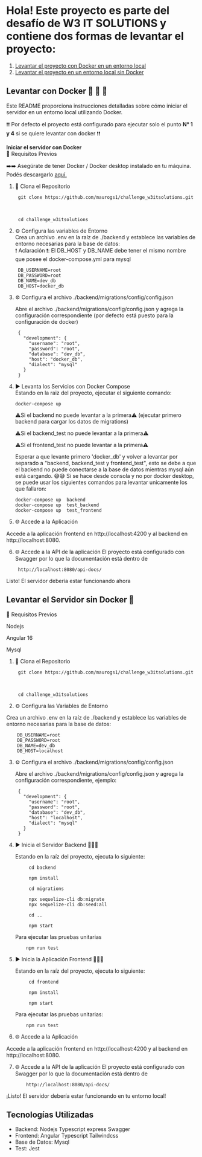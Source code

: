 # Hola! Este proyecto es parte del desafío de W3 IT SOLUTIONS y contiene dos formas de levantar el proyecto:

1. [Levantar el proyecto con Docker en un entorno local](#levantar-con-docker)
2. [Levantar el proyecto en un entorno local sin Docker](#levantar-el-servidor-sin-docker-)

## Levantar con Docker 🐳 🐳 🐳


Este README proporciona instrucciones detalladas sobre cómo iniciar el servidor en un entorno local utilizando Docker.

❗❗ Por defecto el proyecto está configurado para ejecutar solo el punto <b> N° 1 y 4</b> si se quiere levantar con docker ❗❗

<b>Iniciar el servidor con Docker</b> <br>
🔨 Requisitos Previos <br>

➡️➡️ Asegúrate de tener Docker / Docker desktop instalado en tu máquina. Podés descargarlo <a href="https://www.docker.com/products/docker-desktop/" target="_blank"> aquí. </a>


1. 🔄 Clona el Repositorio

        git clone https://github.com/maurogs1/challenge_w3itsolutions.git
   <br>
       
        cd challenge_w3itsolutions

2. ⚙️ Configura las variables de Entorno <br>
    Crea un archivo  .env en la raíz de ./backend y establece las variables de entorno necesarias para la base de datos: <br>
    ❗ Aclaración ❗: El DB_HOST y DB_NAME debe tener el mismo nombre que posee el docker-compose.yml para mysql
   
        DB_USERNAME=root
        DB_PASSWORD=root
        DB_NAME=dev_db
        DB_HOST=docker_db

3. ⚙️ Configura el archivo ./backend/migrations/config/config.json
    
    Abre el archivo ./backend/migrations/config/config.json y agrega la configuración correspondiente (por defecto está puesto para la configuración de docker)
   
        {
          "development": {
            "username": "root",
            "password": "root",
            "database": "dev_db",
            "host": "docker_db",
            "dialect": "mysql"
          }
        }

4.  ▶️ Levanta los Servicios con Docker Compose <br>
    Estando en la raiz del proyecto, ejecutar el siguiente comando:
    
        docker-compose up 

    ⚠️Si el backend no puede levantar a la primera⚠️ (ejecutar primero backend para cargar los datos de migrations)
    
    ⚠️Si el backend_test no puede levantar a la primera⚠️
    
    ⚠️Si el frontend_test no puede levantar a la primera⚠️️

     Esperar a que levante primero 'docker_db' y volver a levantar por separado a "backend, backend_test y frontend_test", esto se debe a que el backend no puede conectarse a la base de datos mientras mysql aún está cargando. 😅😅
     Si se hace desde consola y no por docker desktop, se puede usar los siguientes comandos para levantar unicamente los que fallaron:

        docker-compose up  backend
        docker-compose up  test_backend
        docker-compose up  test_frontend




 
5. 🌐 Accede a la Aplicación
   
Accede a la aplicación frontend en http://localhost:4200 y al backend en http://localhost:8080.

6. 🌐 Accede a la API de la aplicación
   El proyecto está configurado con Swagger por lo que la documentación está dentro de

        http://localhost:8080/api-docs/



Listo! El servidor debería estar funcionando ahora





## Levantar el Servidor sin Docker 🚀


 🔨 Requisitos Previos

   Nodejs
   
   Angular 16
   
   Mysql

1. 🔄 Clona el Repositorio

        git clone https://github.com/maurogs1/challenge_w3itsolutions.git
   <br>
       
        cd challenge_w3itsolutions

2. ⚙️ Configura las Variables de Entorno

Crea un archivo  .env en la raíz de ./backend y establece las variables de entorno necesarias para la base de datos:


        DB_USERNAME=root
        DB_PASSWORD=root
        DB_NAME=dev_db
        DB_HOST=localhost


3. ⚙️ Configura el archivo ./backend/migrations/config/config.json
    
    Abre el archivo ./backend/migrations/config/config.json y agrega la configuración correspondiente, ejemplo:
   
        {
          "development": {
            "username": "root",
            "password": "root",
            "database": "dev_db",
            "host": "localhost",
            "dialect": "mysql"
          }
        }

4. ▶️ Inicia el Servidor Backend 🚀🚀🚀

    Estando en la raíz del proyecto, ejecuta lo siguiente: 

            cd backend
        
            npm install
        
            cd migrations 
        
            npx sequelize-cli db:migrate
            npx sequelize-cli db:seed:all
        
            cd ..
        
            npm start
   Para ejecutar las pruebas unitarias

           npm run test

5. ▶️ Inicia la Aplicación Frontend 🚀🚀🚀

    Estando en la raíz del proyecto, ejecuta lo siguiente: 

            cd frontend
        
            npm install
            
            npm start
   
   Para ejecutar las pruebas unitarias:

           npm run test
   

6. 🌐 Accede a la Aplicación

Accede a la aplicación frontend en http://localhost:4200 y al backend en http://localhost:8080.

7. 🌐 Accede a la API de la aplicación
   El proyecto está configurado con Swagger por lo que la documentación está dentro de

           http://localhost:8080/api-docs/

        

¡Listo! El servidor debería estar funcionando en tu entorno local!



## Tecnologías Utilizadas

- Backend: Nodejs Typescript express Swagger
- Frontend: Angular Typescript Tailwindcss
- Base de Datos: Mysql
- Test: Jest



